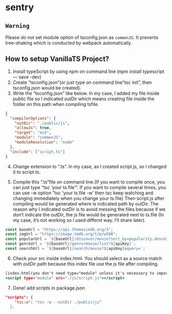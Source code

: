 # sentry

## `Warning`

Please do not set module option of tsconfig.json as `commonJS`.
It prevents tree-shaking which is conducted by webpack automatically.

## How to setup VanillaTS Project?

1. Install typeScript by using npm on command line (npm install typescript — save -dev)
2. Create “tsconfig.json”(or just type on command line”tsc init”, then tsconfig.json would be created).
3. Write the “tsconfig.json” like below. In my case, I added my file inside public file so I indicated outDir which means creating file inside the folder on this path when compiling tsfile.

```json:tsconfig.json
{
  "compilerOptions": {
    "outDir": "./public/js",
    "allowJs": true,
    "target": "es5",
    "module": "commonJS",
    "moduleResolution": "node"
  },
  "include": ["script.ts"]
}
```

4. Change extension to “.ts”. In my case, as I created script.js, so I changed it to script.ts.

5. Compile this “.ts”file on command line.(If you want to compile once, you can just type “tsc ‘your ts.file’”. If you want to compile several times, you can use -w option ”tsc ‘your ts.file -w’ then tsc keep watching and changing immediately when you change your ts.file)
   Then script.js after compiling would be generated where is indicated path by outDir. The reason why I indicated outDir is to avoid messing the files because if we don’t indicate the outDir, the js file would be generated next to ts.file (In my case, it’s not working so I used differnt way. I’ll share later).

```ts:script.ts
const baseUrl = "https://api.themoviedb.org/3";
const imgUrl = "https://image.tmdb.org/t/p/w500";
const popularUrl = `${baseUrl}/discover/movie?sort_by=popularity.desc&${apiKey}`;
const genreUrl = `${baseUrl}/genre/movie/list?${apiKey}`;
const searchUrl = `${baseUrl}/search/movie?${apiKey}&query=`;
```

6. Check your src inside index.html. You should select as a source match with outDir path because this index file use the js file after compiling.

```html:index.html
[index.html(you don't need type="module" unless it's necessary to import and export file es6 way)]
<script type="module" src="./js/script.js"></script>
```

7. Done! add scripts in package.json

```json:package.json
"scripts": {
    "tsc:w": "tsc -w --outDir ./public/js”
  },
```
